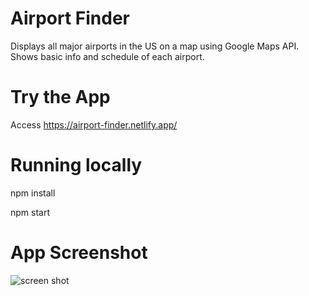 # Airport Finder
Displays all major airports in the US on a map using Google Maps API. Shows basic info and schedule of each airport.

# Try the App
Access https://airport-finder.netlify.app/

# Running locally
npm install

npm start

# App Screenshot
![screen shot](https://user-images.githubusercontent.com/43942535/100533241-20e88500-31d0-11eb-9215-6cb72a4321a2.jpg)


